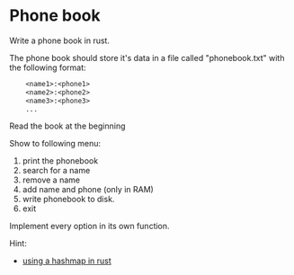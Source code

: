 # Phone book

Write a phone book in rust.

The phone book should store it's data in a file called "phonebook.txt"
with the following format:

```txt
    <name1>:<phone1>
    <name2>:<phone2>
    <name3>:<phone3>
    ...
```

Read the book at the beginning

Show to following menu:
1. print the phonebook
2. search for a name
3. remove a name
4. add name and phone (only in RAM)
5. write phonebook to disk.
6. exit

Implement every option in its own function.

Hint:
* [using a hashmap in rust](https://doc.rust-lang.org/std/collections/struct.HashMap.html)
